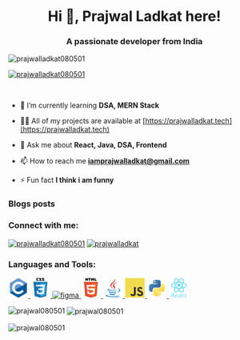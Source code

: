 <h1 align="center">Hi 👋, Prajwal Ladkat here!</h1>
<h3 align="center">A passionate developer from <span style="color:"orange;">India</span></h3>

<p align="left"> <img src="https://komarev.com/ghpvc/?username=prajwalladkat080501&label=Profile%20views&color=0e75b6&style=flat" alt="prajwalladkat080501" /> </p>

<p align="left"> <a href="https://github.com/ryo-ma/github-profile-trophy"><img src="https://github-profile-trophy.vercel.app/?username=prajwal080501" alt="prajwalladkat080501" /></a> </p>

<p align="left"> <a href="https://twitter.com/" target="blank"><img src="https://img.shields.io/twitter/follow/?logo=twitter&style=for-the-badge" alt="" /></a> </p>

- 🌱 I’m currently learning **DSA, MERN Stack**

- 👨‍💻 All of my projects are available at [https://prajwalladkat.tech](https://prajwalladkat.tech)

- 💬 Ask me about **React, Java, DSA, Frontend**

- 📫 How to reach me **iamprajwalladkat@gmail.com**

- ⚡ Fun fact **I think i am funny**

### Blogs posts
<!-- BLOG-POST-LIST:START -->
<!-- BLOG-POST-LIST:END -->

<h3 align="left">Connect with me:</h3>
<p align="left">
<a href="https://dev.to/prajwalladkat080501" target="blank"><img align="center" src="https://raw.githubusercontent.com/rahuldkjain/github-profile-readme-generator/master/src/images/icons/Social/devto.svg" alt="prajwalladkat080501" height="30" width="40" /></a>
<a href="https://linkedin.com/in/prajwalladkat" target="blank"><img align="center" src="https://raw.githubusercontent.com/rahuldkjain/github-profile-readme-generator/master/src/images/icons/Social/linked-in-alt.svg" alt="prajwalladkat" height="30" width="40" /></a>
</p>

<h3 align="left">Languages and Tools:</h3>
<p align="left"> <a href="https://www.cprogramming.com/" target="_blank" rel="noreferrer"> <img src="https://raw.githubusercontent.com/devicons/devicon/master/icons/c/c-original.svg" alt="c" width="40" height="40"/> </a> <a href="https://www.w3schools.com/css/" target="_blank" rel="noreferrer"> <img src="https://raw.githubusercontent.com/devicons/devicon/master/icons/css3/css3-original-wordmark.svg" alt="css3" width="40" height="40"/> </a> <a href="https://www.figma.com/" target="_blank" rel="noreferrer"> <img src="https://www.vectorlogo.zone/logos/figma/figma-icon.svg" alt="figma" width="40" height="40"/> </a> <a href="https://www.w3.org/html/" target="_blank" rel="noreferrer"> <img src="https://raw.githubusercontent.com/devicons/devicon/master/icons/html5/html5-original-wordmark.svg" alt="html5" width="40" height="40"/> </a> <a href="https://www.java.com" target="_blank" rel="noreferrer"> <img src="https://raw.githubusercontent.com/devicons/devicon/master/icons/java/java-original.svg" alt="java" width="40" height="40"/> </a> <a href="https://developer.mozilla.org/en-US/docs/Web/JavaScript" target="_blank" rel="noreferrer"> <img src="https://raw.githubusercontent.com/devicons/devicon/master/icons/javascript/javascript-original.svg" alt="javascript" width="40" height="40"/> </a> <a href="https://www.python.org" target="_blank" rel="noreferrer"> <img src="https://raw.githubusercontent.com/devicons/devicon/master/icons/python/python-original.svg" alt="python" width="40" height="40"/> </a> <a href="https://reactjs.org/" target="_blank" rel="noreferrer"> <img src="https://raw.githubusercontent.com/devicons/devicon/master/icons/react/react-original-wordmark.svg" alt="react" width="40" height="40"/> </a> </p>

<p><img align="left" src="https://github-readme-stats.vercel.app/api/top-langs?username=prajwal080501&show_icons=true&locale=en&layout=compact" alt="prajwal080501" /></p>

<p>&nbsp;<img align="center" marginTop="10px" src="https://github-readme-stats.vercel.app/api?username=prajwal080501&show_icons=true&locale=en" alt="prajwal080501" /></p>

<p><img align="center" src="https://github-readme-streak-stats.herokuapp.com/?user=prajwal080501&" alt="prajwal080501" /></p>
